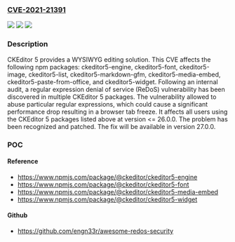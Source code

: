 ### [CVE-2021-21391](https://cve.mitre.org/cgi-bin/cvename.cgi?name=CVE-2021-21391)
![](https://img.shields.io/static/v1?label=Product&message=ckeditor5&color=blue)
![](https://img.shields.io/static/v1?label=Version&message=n%2Fa&color=blue)
![](https://img.shields.io/static/v1?label=Vulnerability&message=CWE-400%3A%20Uncontrolled%20Resource%20Consumption&color=brighgreen)

### Description

CKEditor 5 provides a WYSIWYG editing solution. This CVE affects the following npm packages: ckeditor5-engine, ckeditor5-font, ckeditor5-image, ckeditor5-list, ckeditor5-markdown-gfm, ckeditor5-media-embed, ckeditor5-paste-from-office, and ckeditor5-widget. Following an internal audit, a regular expression denial of service (ReDoS) vulnerability has been discovered in multiple CKEditor 5 packages. The vulnerability allowed to abuse particular regular expressions, which could cause a significant performance drop resulting in a browser tab freeze. It affects all users using the CKEditor 5 packages listed above at version <= 26.0.0. The problem has been recognized and patched. The fix will be available in version 27.0.0.

### POC

#### Reference
- https://www.npmjs.com/package/@ckeditor/ckeditor5-engine
- https://www.npmjs.com/package/@ckeditor/ckeditor5-font
- https://www.npmjs.com/package/@ckeditor/ckeditor5-media-embed
- https://www.npmjs.com/package/@ckeditor/ckeditor5-widget

#### Github
- https://github.com/engn33r/awesome-redos-security


